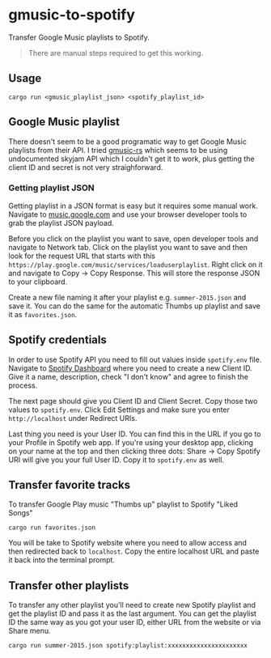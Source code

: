 # gmusic-to-spotify

Transfer Google Music playlists to Spotify.

> There are manual steps required to get this working.

## Usage

```
cargo run <gmusic_playlist_json> <spotify_playlist_id>
```

## Google Music playlist

There doesn't seem to be a good programatic way to get Google Music playlists from their API. I tried [gmusic-rs](https://github.com/maxjoehnk/gmusic-rs) which seems to be using undocumented skyjam API which I couldn't get it to work, plus getting the client ID and secret is not very straighforward.

### Getting playlist JSON

Getting playlist in a JSON format is easy but it requires some manual work. Navigate to [music.google.com](https://play.google.com/music/listen#/wmp) and use your browser developer tools to grab the playlist JSON payload.

Before you click on the playlist you want to save, open developer tools and navigate to Network tab. Click on the playlist you want to save and then look for the request URL that starts with this `https://play.google.com/music/services/loaduserplaylist`. Right click on it and navigate to Copy -> Copy Response. This will store the response JSON to your clipboard.

Create a new file naming it after your playlist e.g. `summer-2015.json` and save it. You can do the same for the automatic Thumbs up playlist and save it as `favorites.json`.

## Spotify credentials

In order to use Spotify API you need to fill out values inside `spotify.env` file. Navigate to [Spotify Dashboard](https://developer.spotify.com/dashboard) where you need to create a new Client ID. Give it a name, description, check "I don't know" and agree to finish the process.

The next page should give you Client ID and Client Secret. Copy those two values to `spotify.env`. Click Edit Settings and make sure you enter `http://localhost` under Redirect URIs.

Last thing you need is your User ID. You can find this in the URL if you go to your Profile in Spotify web app. If you're using your desktop app, clicking on your name at the top and then clicking three dots: Share -> Copy Spotify URI will give you your full User ID. Copy it to `spotify.env` as well.

## Transfer favorite tracks

To transfer Google Play music "Thumbs up" playlist to Spotify "Liked Songs"

```
cargo run favorites.json
```

You will be take to Spotify website where you need to allow access and then redirected back to `localhost`. Copy the entire localhost URL and paste it back into the terminal prompt.

## Transfer other playlists

To transfer any other playlist you'll need to create new Spotify playlist and get the playlist ID and pass it as the last argument. You can get the playlist ID the same way as you got your user ID, either URL from the website or via Share menu.

```
cargo run summer-2015.json spotify:playlist:xxxxxxxxxxxxxxxxxxxxxx
```
